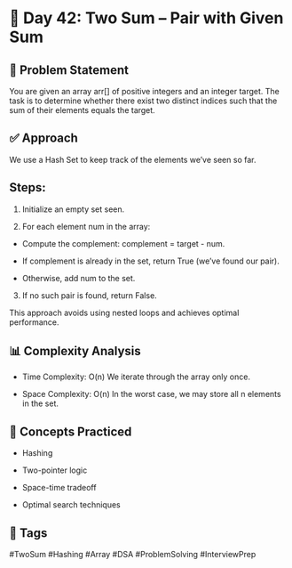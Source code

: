 # 📘 Day 42: Two Sum – Pair with Given Sum
## 🧩 Problem Statement
You are given an array arr[] of positive integers and an integer target. The task is to determine whether there exist two distinct indices such that the sum of their elements equals the target.

## ✅ Approach
We use a Hash Set to keep track of the elements we’ve seen so far.

## Steps:
1. Initialize an empty set seen.

2. For each element num in the array:

- Compute the complement: complement = target - num.

- If complement is already in the set, return True (we’ve found our pair).

- Otherwise, add num to the set.

3. If no such pair is found, return False.

This approach avoids using nested loops and achieves optimal performance.

## 📊 Complexity Analysis
- Time Complexity: O(n)
We iterate through the array only once.

- Space Complexity: O(n)
In the worst case, we may store all n elements in the set.

## 🧠 Concepts Practiced
- Hashing

- Two-pointer logic

- Space-time tradeoff

- Optimal search techniques

## 📌 Tags
#TwoSum #Hashing #Array #DSA #ProblemSolving #InterviewPrep
